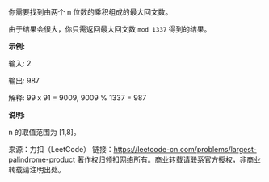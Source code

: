 你需要找到由两个 n 位数的乘积组成的最大回文数。

由于结果会很大，你只需返回最大回文数 ```mod 1337``` 得到的结果。

**示例:**

输入: 2

输出: 987

解释: 99 x 91 = 9009, 9009 % 1337 = 987

**说明:**

n 的取值范围为 [1,8]。

来源：力扣（LeetCode）
链接：https://leetcode-cn.com/problems/largest-palindrome-product
著作权归领扣网络所有。商业转载请联系官方授权，非商业转载请注明出处。
